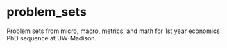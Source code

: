 # problem_sets
Problem sets from micro, macro, metrics, and math for 1st year economics PhD sequence at UW-Madison.

